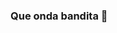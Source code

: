 ### Que onda bandita 👋

<!--
**utopicArt/utopicArt** is a ✨ _special_ ✨ repository because its `README.md` (this file) appears on your GitHub profile.

Here are some ideas to get you started:

- 🔭 I’m currently working on [Freelancer](https://github.com/utopicArt?tab=repositories)...
- 🌱 I’m currently learning [AI](https://utopicart.github.io/automatas1/)...
- 👯 I’m looking to collaborate on UX Design...
- 🤔 I’m looking for help with ...
- 💬 Ask me about ...
- 📫 How to reach me: ...
- 😄 Pronouns: ...
- ⚡ Fun fact: ...
-->
